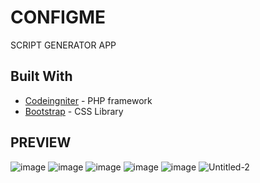 # CONFIGME

SCRIPT GENERATOR APP

## Built With

* [Codeingniter](https://codeigniter.com/) - PHP framework
* [Bootstrap](https://getbootstrap.com/docs/4.0/getting-started/introduction/) - CSS Library

## PREVIEW
![image](https://user-images.githubusercontent.com/25057235/80936013-84a4fe00-8df9-11ea-8f7a-13f0b8838af1.png)
![image](https://user-images.githubusercontent.com/25057235/80936034-94244700-8df9-11ea-823b-e91d1782e1b1.png)
![image](https://user-images.githubusercontent.com/25057235/80936060-b1591580-8df9-11ea-99e7-9da30b61bd8b.png)
![image](https://user-images.githubusercontent.com/25057235/80936113-e6656800-8df9-11ea-9248-e5d9455651dc.png)
![image](https://user-images.githubusercontent.com/25057235/80936142-01d07300-8dfa-11ea-9c0a-05115eac5f41.png)
![Untitled-2](https://user-images.githubusercontent.com/25057235/80936368-195c2b80-8dfb-11ea-9959-ad7919bef37d.png)

